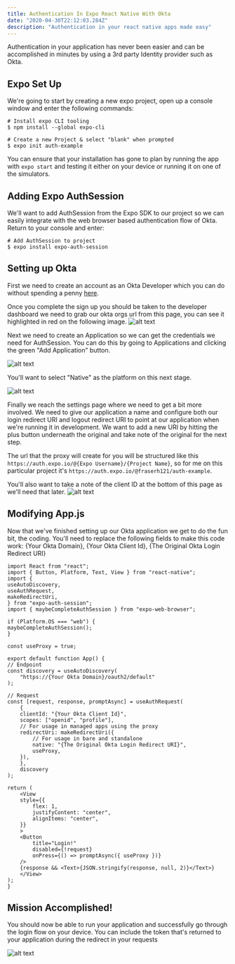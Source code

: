 ```yaml
---
title: Authentication In Expo React Native With Okta
date: "2020-04-30T22:12:03.284Z"
description: "Authentication in your react native apps made easy"
---
```


Authentication in your application has never been easier and can be accomplished in minutes by using a 3rd party Identity provider such as Okta.

## Expo Set Up

We're going to start by creating a new expo project, open up a console window and enter the following commands:

    # Install expo CLI tooling
    $ npm install --global expo-cli

    # Create a new Project & select "blank" when prompted
    $ expo init auth-example

You can ensure that your installation has gone to plan by running the app with `expo start` and testing it either on your device or running it on one of the simulators.

## Adding Expo AuthSession

We'll want to add AuthSession from the Expo SDK to our project so we can easily integrate with the web browser based authentication flow of Okta. Return to your console and enter:

    # Add AuthSession to project
    $ expo install expo-auth-session

## Setting up Okta

First we need to create an account as an Okta Developer which you can do without spending a penny [here](https://developer.okta.com/signup).

Once you complete the sign up you should be taken to the developer dashboard we need to grab our okta orgs url from this page, you can see it highlighted in red on the following image.
![alt text](./OktaUrl.png "Okta Add Application")

Next we need to create an Application so we can get the credentials we need for AuthSession. You can do this by going to Applications and clicking the green "Add Application" button.

![alt text](./OktaAddApplication.png "Okta Add Application")

You'll want to select "Native" as the platform on this next stage.

![alt text](./OktaSelectPlatform.PNG "Okta Select Application")

Finally we reach the settings page where we need to get a bit more involved. We need to give our application a name and configure both our login redirect URI and logout redirect URI to point at our application when we're running it in development. We want to add a new URI by hitting the plus button underneath the original and take note of the original for the next step.

The url that the proxy will create for you will be structured like this `https://auth.expo.io/@{Expo Username}/{Project Name}`, so for me on this particular project it's `https://auth.expo.io/@fraserh121/auth-example`.

You'll also want to take a note of the client ID at the bottom of this page as we'll need that later.
![alt text](./OktaSettingsPage.PNG "Okta Settings Page")

## Modifying App.js

Now that we've finished setting up our Okta application we get to do the fun bit, the coding.
You'll need to replace the following fields to make this code work: {Your Okta Domain}, {Your Okta Client Id}, {The Original Okta Login Redirect URI}

    import React from "react";
    import { Button, Platform, Text, View } from "react-native";
    import {
    useAutoDiscovery,
    useAuthRequest,
    makeRedirectUri,
    } from "expo-auth-session";
    import { maybeCompleteAuthSession } from "expo-web-browser";

    if (Platform.OS === "web") {
    maybeCompleteAuthSession();
    }

    const useProxy = true;

    export default function App() {
    // Endpoint
    const discovery = useAutoDiscovery(
        "https://{Your Okta Domain}/oauth2/default"
    );

    // Request
    const [request, response, promptAsync] = useAuthRequest(
        {
        clientId: "{Your Okta Client Id}",
        scopes: ["openid", "profile"],
        // For usage in managed apps using the proxy
        redirectUri: makeRedirectUri({
            // For usage in bare and standalone
            native: "{The Original Okta Login Redirect URI}",
            useProxy,
        }),
        },
        discovery
    );

    return (
        <View
        style={{
            flex: 1,
            justifyContent: "center",
            alignItems: "center",
        }}
        >
        <Button
            title="Login!"
            disabled={!request}
            onPress={() => promptAsync({ useProxy })}
        />
        {response && <Text>{JSON.stringify(response, null, 2)}</Text>}
        </View>
    );
    }

## Mission Accomplished!

You should now be able to run your application and successfully go through the login flow on your device.
You can include the token that's returned to your application during the redirect in your requests

![alt text](./Final.PNG "Final Screen")
